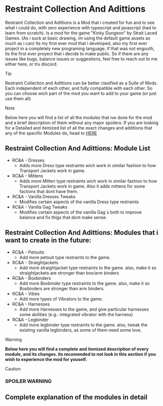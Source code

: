 # Restraint Collection And Adittions
Restraint Collection and Adittions is a Mod that i created for fun and to see what i could do, with zero experience with typescript and javascript (had to learn from scratch).
Is a mod for the game "Kinky Dungeon" by Strait Laced Games. (As i suck at basic drawing, im using the default game assets as much as i can)
Its my first ever mod that i developed, also my first ever project in a completely new programing language. if that was not engouth, its the first ever proyect that i decide to make public.
So if there are any issues like bugs, balance issues or suggestions, feel free to reach out to me either here, or tru discord.

> [!TIP]
> Restraint Collection and Adittions can be better clasified as a Suite of Mods. Each independent of each other, and fully compatible with each other.
> So you can choose wich part of the mod you want to add to your game (or just use them all)

> [!NOTE]
> Below here you will find a list of all the modules that ive done for the mod and a brief description of them without any major spoilers.
> If you are looking for a Detailed and itemized list of all the exact changes and additions that any of the specific Modules do, head to [HERE](Complete-explanation-of-the-modules-in-detail)

## Restraint Collection And Adittions: Module List
* RC&A - Dresses
  * Adds more Dress type restraints wich work in similar fashion to how Transport Jackets work in game.
* RC&A - Mittens
  * Adds more Mitten type restraints wich work in similar fashion to how Transport Jackets work in game. Also it adds mittens for some factions that dont have them.
* RC&A - Vanilla Dresses Tweaks
  * Modifies certain aspects of the vanilla Dress type restraints
* RC&A - Vanilla Gag Tweaks
  * Modifies certain aspects of the vanilla Gag´s both to improve balance and fix thigs that dont make sense.

## Restraint Collection And Adittions: Modules that i want to create in the future:
* RC&A - Petsuits
  * Add more petsuit type restraints to the game.
* RC&A - Straightjackets
  * Add more straightjacket type restraints to the game. also, make it so straightjackets are stronger than box/arm binders
* RC&A - Boxbinders
  * Add more Boxbinder type restraints to the game. also, make it so Boxbinders are stronger than arm binders.
* RC&A - Vibes
  * Add more types of Vibrators to the game.
* RC&A - Harnesses
  * Add more Harnesses to the game, and give particular harnesses some abilities (e.g.: integrated vibrator with the harness)
* RC&A - Legbinder
  * Add more legbinder type restraints to the game. also, tweak the existing vanilla legbinders, as some of them need some love.

> [!WARNING]
> **Below here you will find a complete and itemized description of every module, and its changes. its recomended to not look in this section if you wish to experience the mod for youself.**

> [!CAUTION]
> ### SPOILER WARNING

## Complete explanation of the modules in detail

